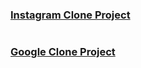 <a href="https://github.com/Batikann/kodluyoruzhomeworks/tree/master/Clone-Projects/İnstagram-Clone"><h3>Instagram Clone Project</h3></a>
<img src="https://user-images.githubusercontent.com/71382413/178287546-0dc62127-fbdf-4381-9726-1769d9724653.png" alt=""/>

<a href="https://github.com/Batikann/kodluyoruzhomeworks/tree/master/CSS/ODEV3"><h3>Google Clone Project</h3></a>
<img src="![google-clone](https://user-images.githubusercontent.com/71382413/178289361-a8b334f6-0c85-4892-a29f-7bfac9a43878.png)" alt=""/>

